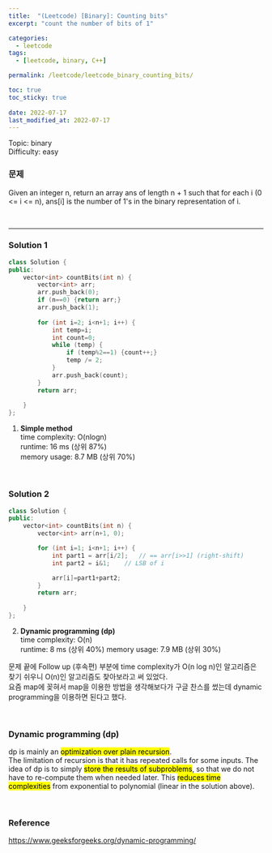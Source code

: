 ```yaml
---
title:  "(Leetcode) [Binary]: Counting bits"
excerpt: "count the number of bits of 1"

categories:
  - leetcode
tags:
  - [leetcode, binary, C++]

permalink: /leetcode/leetcode_binary_counting_bits/

toc: true
toc_sticky: true
 
date: 2022-07-17
last_modified_at: 2022-07-17
---
```


Topic: binary  
Difficulty: easy

### 문제
 Given an integer n, return an array ans of length n + 1 such that for each i (0 <= i <= n), ans[i] is the number of 1's in the binary representation of i.

<br>

---
### Solution 1

```cpp
class Solution {
public:
    vector<int> countBits(int n) {
        vector<int> arr;
        arr.push_back(0);
        if (n==0) {return arr;}
        arr.push_back(1);
        
        for (int i=2; i<n+1; i++) {
            int temp=i;
            int count=0;
            while (temp) {
                if (temp%2==1) {count++;}
                temp /= 2;
            }
            arr.push_back(count);
        }
        return arr;
        
    }
};
```

1. **Simple method**   
time complexity: O(nlogn)   
runtime: 16 ms (상위 87%)  
memory usage: 8.7 MB (상위 70%)   

<br>

### Solution 2

```cpp
class Solution {
public:
    vector<int> countBits(int n) {
        vector<int> arr(n+1, 0);

        for (int i=1; i<n+1; i++) {
            int part1 = arr[i/2];   // == arr[i>>1] (right-shift)
            int part2 = i&1;    // LSB of i

            arr[i]=part1+part2;
        }
        return arr;
        
    }
};
```

2. **Dynamic programming (dp)**  
time complexity: O(n)  
runtime: 8 ms (상위 40%)
memory usage: 7.9 MB (상위 30%)  


문제 끝에 Follow up (후속편) 부분에 time complexity가 O(n log n)인 알고리즘은 찾기 쉬우니 O(n)인 알고리즘도 찾아보라고 써 있었다.  
요즘 map에 꽂혀서 map을 이용한 방법을 생각해보다가 구글 찬스를 썼는데 dynamic programming을 이용하면 된다고 했다.  

<br>

### Dynamic programming (dp)
dp is mainly an <mark>optimization over plain recursion</mark>.  
The limitation of recursion is that it has repeated calls for some inputs. The idea of dp is to simply <mark>store the results of subproblems</mark>, so that we do not have to re-compute them when needed later. This <mark>reduces time complexities</mark> from exponential to polynomial (linear in the solution above).

<br>

### Reference
<https://www.geeksforgeeks.org/dynamic-programming/>